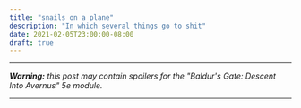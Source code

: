 ```yaml
---
title: "snails on a plane"
description: "In which several things go to shit"
date: 2021-02-05T23:00:00-08:00
draft: true
---
```


---

_**Warning:** this post may contain spoilers for the "Baldur's Gate: Descent Into Avernus" 5e module._

---
